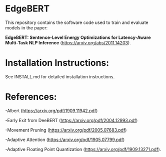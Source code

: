 # EdgeBERT

This repository contains the software code used to train and evaluate models in the paper: 

**EdgeBERT: Sentence-Level Energy Optimizations for Latency-Aware Multi-Task NLP Inference** (https://arxiv.org/abs/2011.14203). 

# Installation Instructions:
See INSTALL.md for detailed installation instructions.

# References:

-Albert (https://arxiv.org/pdf/1909.11942.pdf)

-Early Exit from DeeBERT (https://arxiv.org/pdf/2004.12993.pdf)

-Movement Pruning (https://arxiv.org/pdf/2005.07683.pdf)

-Adaptive Attention (https://arxiv.org/pdf/1905.07799.pdf)

-Adaptive Floating Point Quantization (https://arxiv.org/pdf/1909.13271.pdf).
